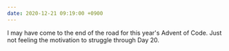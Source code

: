 ```yaml
---
date: 2020-12-21 09:19:00 +0900
---
```


I may have come to the end of the road for this year's Advent of Code. Just not feeling the motivation to struggle through Day 20.
